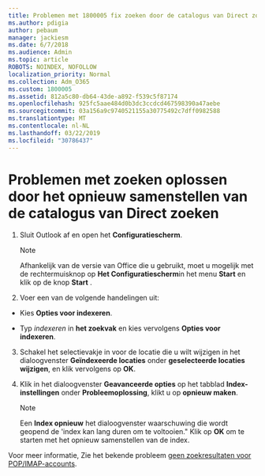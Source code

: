 ```yaml
---
title: Problemen met 1800005 fix zoeken door de catalogus van Direct zoeken opnieuw samenstellen
ms.author: pdigia
author: pebaum
manager: jackiesm
ms.date: 6/7/2018
ms.audience: Admin
ms.topic: article
ROBOTS: NOINDEX, NOFOLLOW
localization_priority: Normal
ms.collection: Adm_O365
ms.custom: 1800005
ms.assetid: 812a5c80-db64-43de-a892-f539c5f87174
ms.openlocfilehash: 925fc5aae484d0b3dc3ccdcd467598390a47aebe
ms.sourcegitcommit: 03a156a9c9740521155a30775492c7dff0982588
ms.translationtype: MT
ms.contentlocale: nl-NL
ms.lasthandoff: 03/22/2019
ms.locfileid: "30786437"
---
```

# <a name="fix-search-issues-by-rebuilding-your-instant-search-catalog"></a>Problemen met zoeken oplossen door het opnieuw samenstellen van de catalogus van Direct zoeken

1. Sluit Outlook af en open het **Configuratiescherm**.
    
    > [!NOTE]
    > Afhankelijk van de versie van Office die u gebruikt, moet u mogelijk met de rechtermuisknop op **Het Configuratiescherm**in het menu **Start** en klik op de knop **Start** . 
  
2. Voer een van de volgende handelingen uit:
    
  - Kies **Opties voor indexeren**.
    
  - Typ *indexeren* in **het zoekvak** en kies vervolgens **Opties voor indexeren**.
    
3. Schakel het selectievakje in voor de locatie die u wilt wijzigen in het dialoogvenster **Geïndexeerde locaties** onder **geselecteerde locaties wijzigen**, en klik vervolgens op **OK**.
    
4. Klik in het dialoogvenster **Geavanceerde opties** op het tabblad **Index-instellingen** onder **Probleemoplossing**, klikt u op **opnieuw maken**.
    
    > [!NOTE]
    > Een **Index opnieuw** het dialoogvenster waarschuwing die wordt geopend de 'index kan lang duren om te voltooien." Klik op **OK** om te starten met het opnieuw samenstellen van de index. 
  
Voor meer informatie, Zie het bekende probleem [geen zoekresultaten voor POP/IMAP-accounts](https://support.office.com/article/51c9d2c7-a3db-4358-afdf-50d3a9e57039.aspx).
  

